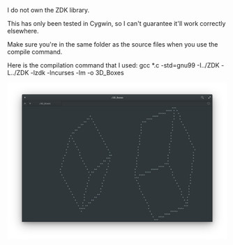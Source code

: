 I do not own the ZDK library.

This has only been tested in Cygwin, so I can't guarantee it'll work correctly elsewhere.

Make sure you're in the same folder as the source files when you use the compile command.

Here is the compilation command that I used: gcc *.c -std=gnu99 -I../ZDK -L../ZDK -lzdk -lncurses -lm -o 3D_Boxes

![image](29853005_1615521265192207_375951206_n.png)
